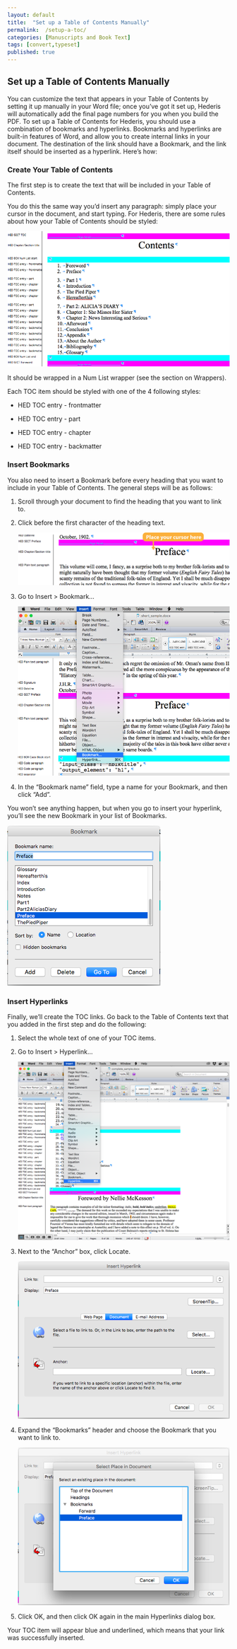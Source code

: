```yaml
---
layout: default
title:  "Set up a Table of Contents Manually"
permalink:  /setup-a-toc/
categories: [Manuscripts and Book Text]
tags: [convert,typeset]
published: true
---
```


<section data-type="chapter" class="hsecchapter" data-hederis-type="hsecchapter" id="setup-a-toc" data-pi-attrs="id: setup-a-toc; data-tags: convert,typeset;" role="doc-chapter" data-tags="convert,typeset" data-author-name=" " data-book-title=" " title="Set up a Table of Contents Manually"><h1 data-hederis-type="hblkchaptitle" class="hblkchaptitle" id="pnJTCViq2">Set up a Table of Contents Manually</h1><p class="hblkp" data-hederis-type="hblkp" id="p68iprFHM">You can customize the text that appears in your Table of Contents by setting it up manually in your Word file; once you&#8217;ve got it set up, Hederis will automatically add the final page numbers for you when you build the PDF. To set up a Table of Contents for Hederis, you should use a combination of bookmarks and hyperlinks. Bookmarks and hyperlinks are built-in features of Word, and allow you to create internal links in your document. The destination of the link should have a Bookmark, and the link itself should be inserted as a hyperlink. Here&#8217;s how:</p><section class="hwprsubsection" data-hederis-type="hwprsubsection" id="pGZF7tebp" data-type="subsection" title="Create Your Table of Contents"><h1 data-hederis-type="hblktitle" class="hblktitle" id="p3JNNVxRa">Create Your Table of Contents</h1><p class="hblkp" data-hederis-type="hblkp" id="pyyDqtlz6">The first step is to create the text that will be included in your Table of Contents.</p><p class="hblkp" data-hederis-type="hblkp" id="paR2Z7HW1">You do this the same way you&#8217;d insert any paragraph: simply place your cursor in the document, and start typing. For Hederis, there are some rules about how your Table of Contents should be styled:</p><img data-hederis-type="hblkimg" class="hblkimg" id="pRwe78Oac" src="/images/toc0_1.png" data-img-src="toc0_1.png"/><p class="hblkp" data-hederis-type="hblkp" id="pcz8QmAJX">It should be wrapped in a Num List wrapper (see the section on Wrappers).</p><p class="hblkp" data-hederis-type="hblkp" id="p8cXrS1V6">Each TOC item should be styled with one of the 4 following styles:</p><ul class="hwprbulletlist" data-hederis-type="hwprbulletlist" id="p5YCCIPrs"><li class="hblkuli" data-hederis-type="hblkuli" id="li9RjTfKa4"><p class="hblkuli" data-hederis-type="hblklip" id="p59uXT3n1">HED TOC entry - frontmatter</p></li><li class="hblkuli" data-hederis-type="hblkuli" id="lioIUHhG0w"><p class="hblkuli" data-hederis-type="hblklip" id="pis6NT9T4">HED TOC entry - part</p></li><li class="hblkuli" data-hederis-type="hblkuli" id="lidFdZlVXF"><p class="hblkuli" data-hederis-type="hblklip" id="p7vRPNAT8">HED TOC entry - chapter</p></li><li class="hblkuli" data-hederis-type="hblkuli" id="libjhw084q"><p class="hblkuli" data-hederis-type="hblklip" id="p6qxAIQkm">HED TOC entry - backmatter</p></li></ul></section><section class="hwprsubsection" data-hederis-type="hwprsubsection" id="pLXFwIoUt" data-type="subsection" title="Insert Bookmarks"><h1 data-hederis-type="hblktitle" class="hblktitle" id="pHnroyhZD">Insert Bookmarks</h1><p class="hblkp" data-hederis-type="hblkp" id="pORG5AsQ9">You also need to insert a Bookmark before every heading that you want to include in your Table of Contents. The general steps will be as follows:</p><ol class="hwprnumlist" data-hederis-type="hwprnumlist" id="p03jMz1rI"><li class="hblkoli" data-hederis-type="hblkoli" id="liToyX0nKd"><p class="hblkoli" data-hederis-type="hblklip" id="pajxrHhEu">Scroll through your document to find the heading that you want to link to.</p></li><li class="hblkoli" data-hederis-type="hblkoli" id="li7tCPkij3"><p class="hblkoli" data-hederis-type="hblklip" id="pnITjRckj">Click before the first character of the heading text.</p><img data-hederis-type="hblkimg" class="hblkimg" id="plF7kXto4" src="/images/toc1_1.png" data-img-src="toc1_1.png"/></li><li class="hblkoli" data-hederis-type="hblkoli" id="li70H4tmlk"><p class="hblkoli" data-hederis-type="hblklip" id="pcbTsDr6Y">Go to Insert &gt; Bookmark&#8230;</p><img data-hederis-type="hblkimg" class="hblkimg" id="pqPvI064w" src="/images/toc1_2.png" data-img-src="toc1_2.png"/></li><li class="hblkoli" data-hederis-type="hblkoli" id="liCscj2Wwc"><p class="hblkoli" data-hederis-type="hblklip" id="pBrBNe1bd">In the &#8220;Bookmark name&#8221; field, type a name for your Bookmark, and then click &#8220;Add&#8221;.</p></li></ol><p class="hblkp" data-hederis-type="hblkp" id="ph373gi9J">You won&#8217;t see anything happen, but when you go to insert your hyperlink, you&#8217;ll see the new Bookmark in your list of Bookmarks.</p><img data-hederis-type="hblkimg" class="hblkimg" id="pZ2gXA23z" src="/images/toc1_3.png" data-img-src="toc1_3.png"/></section><section class="hwprsubsection" data-hederis-type="hwprsubsection" id="pqgPMo09L" data-type="subsection" title="Insert Hyperlinks"><h1 data-hederis-type="hblktitle" class="hblktitle" id="pKVL8yqSu">Insert Hyperlinks</h1><p class="hblkp" data-hederis-type="hblkp" id="paaP99R7q">Finally, we&#8217;ll create the TOC links. Go back to the Table of Contents text that you added in the first step and do the following:</p><ol class="hwprnumlist" data-hederis-type="hwprnumlist" id="paDNTywxE"><li class="hblkoli" data-hederis-type="hblkoli" id="liTYfPx3x1"><p class="hblkoli" data-hederis-type="hblklip" id="pdvjtTOKK">Select the whole text of one of your TOC items.</p></li><li class="hblkoli" data-hederis-type="hblkoli" id="liqs7122Pv"><p class="hblkoli" data-hederis-type="hblklip" id="pVoajst0A">Go to Insert &gt; Hyperlink&#8230;</p><img data-hederis-type="hblkimg" class="hblkimg" id="pe2HIQfuj" src="/images/hyperlink1.png" data-img-src="hyperlink1.png"/></li><li class="hblkoli" data-hederis-type="hblkoli" id="lim7y15Wyn"><p class="hblkoli" data-hederis-type="hblklip" id="phKhMfwSm">Next to the &#8220;Anchor&#8221; box, click Locate.</p><img data-hederis-type="hblkimg" class="hblkimg" id="pFK5EQihD" src="/images/hyperlink2.png" data-img-src="hyperlink2.png"/></li><li class="hblkoli" data-hederis-type="hblkoli" id="ligubyElaA"><p class="hblkoli" data-hederis-type="hblklip" id="pH3lkGI2H">Expand the &#8220;Bookmarks&#8221; header and choose the Bookmark that you want to link to.</p><img data-hederis-type="hblkimg" class="hblkimg" id="p8vnptlqc" src="/images/hyperlink4.png" data-img-src="hyperlink4.png"/></li><li class="hblkoli" data-hederis-type="hblkoli" id="lizn8CN7cr"><p class="hblkoli" data-hederis-type="hblklip" id="pF8Kv0uxX">Click OK, and then click OK again in the main Hyperlinks dialog box.</p></li></ol><p class="hblkp" data-hederis-type="hblkp" id="plsJuR3Ui">Your TOC item will appear blue and underlined, which means that your link was successfully inserted.</p></section></section>